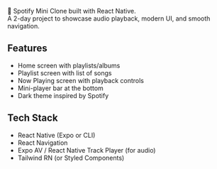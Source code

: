 🎵 Spotify Mini Clone built with React Native.  
A 2-day project to showcase audio playback, modern UI, and smooth navigation.  

## Features
- Home screen with playlists/albums  
- Playlist screen with list of songs  
- Now Playing screen with playback controls  
- Mini-player bar at the bottom  
- Dark theme inspired by Spotify  

## Tech Stack
- React Native (Expo or CLI)  
- React Navigation  
- Expo AV / React Native Track Player (for audio)  
- Tailwind RN (or Styled Components)  
